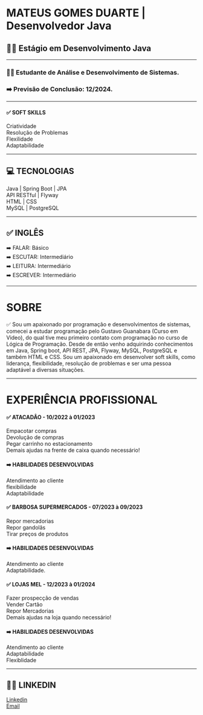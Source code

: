 # MATEUS GOMES DUARTE | Desenvolvedor Java
## 🧑‍💼 Estágio em Desenvolvimento Java

------

### 👨‍🎓 Estudante de Análise e Desenvolvimento de Sistemas.
### ➡️ Previsão de Conclusão: 12/2024.
-------

#### ✅ SOFT SKILLS
Criatividade<br/> 
Resolução de Problemas<br/> 
Flexilidade<br/> 
Adaptabilidade

------

## 💻 TECNOLOGIAS 
Java | Spring Boot | JPA\
API RESTful | Flyway\
HTML | CSS\
MySQL | PostgreSQL

------

## ✅ INGLÊS
➡️ FALAR: Básico<br/>
➡️ ESCUTAR: Intermediário<br/>
➡️ LEITURA: Intermediário<br/>
➡️ ESCREVER: Intermediário

------

# SOBRE
✅ Sou um apaixonado por programação e desenvolvimentos de sistemas,
comecei a estudar programação pelo Gustavo Guanabara (Curso em Video),
do qual tive meu primeiro contato com programação no curso de Lógica de Programação.
Desde de então venho adquirindo conhecimentos em Java, Spring boot, API REST, JPA, Flyway, MySQL, PostgreSQL e também HTML e CSS.
Sou um apaixonado em desenvolver soft skills, como liderança, flexibilidade, resolução de problemas e
ser uma pessoa adaptável a diversas situações.

------

# EXPERIÊNCIA PROFISSIONAL
#### ✅ ATACADÂO - 10/2022 à 01/2023
Empacotar compras<br/>
Devolução de compras<br/>
Pegar carrinho no estacionamento<br/> 
Demais ajudas na frente de caixa quando necessário!
#### ➡️ HABILIDADES DESENVOLVIDAS
Atendimento ao cliente<br/>
flexibilidade<br/>
Adaptabilidade

#### ✅ BARBOSA SUPERMERCADOS - 07/2023 à 09/2023
Repor mercadorias<br/>
Repor gandolâs<br/>
Tirar preços de produtos
#### ➡️ HABILIDADES DESENVOLVIDAS
Atendimento ao cliente<br/>
Adaptabilidade.

#### ✅ LOJAS MEL - 12/2023 à 01/2024
Fazer prospecção de vendas<br/>
Vender Cartão<br/>
Repor Mercadorias<br/> 
Demais ajudas na loja quando necessário!
#### ➡️ HABILIDADES DESENVOLVIDAS
Atendimento ao cliente<br/>
Adaptabilidade<br/>
Flexiblidade


------

## 🧑‍💼 LINKEDIN
[Linkedin](www.linkedin.com/in/mateusgd) <br/>
[Email](contatomateusgd@gmail.com)

